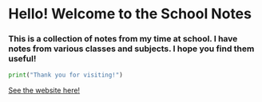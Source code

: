 # Hello! Welcome to the School Notes 


### This is a collection of notes from my time at school. I have notes from various classes and subjects. I hope you find them useful!

```python
print("Thank you for visiting!")
```

[See the website here!](https://stepsisstuck.github.io/schoolnotes/)

